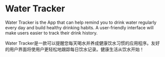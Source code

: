 # Water Tracker

Water Tracker is the App that can help remind you to drink water regularly every day and build healthy drinking habits. A user-friendly interface will make users easier to track their drink history.

Water Tracker是一款可以提醒您每天喝水并养成健康饮水习惯的应用程序。友好的用户界面将使用户更轻松地跟踪每日饮水记录。健康生活从饮水开始！
